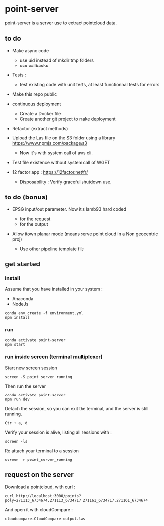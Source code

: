 # point-server
point-server is a server use to extract pointcloud data.

## to do

- Make async code
  - use uid instead of mkdir tmp folders
  - use callbacks

- Tests :
  - test existing code with unit tests, at least functionnal tests for errors

- Make this repo public

- continuous deployment
  - Create a Docker file
  - Create another git project to make deployment

- Refactor (extract methods)

- Upload the Las file on the S3 folder using a library https://www.npmjs.com/package/s3
    - Now it's with system call of aws cli.

- Test file existence without system call of WGET

- 12 factor app : https://12factor.net/fr/
  - Disposability : Verify graceful shutdown use.


## to do (bonus)

- EPSG input/out parameter. Now it's lamb93 hard coded
  - for the request
  - for the output

- Allow itown planar mode (means serve point cloud in a Non geocentric proj)
  - Use other pipeline template file


## get started


### install 

Assume that you have installed in your system :

 - Anaconda
 - NodeJs


```
conda env create -f environment.yml
npm install
```

### run

```
conda activate point-server
npm start
```


### run inside screen (terminal multiplexer)

Start new screen session

```
screen -S point_server_running

```

Then run the server
```
conda activate point-server
npm run dev
```

Detach the session, so you can exit the terminal, and the server is still running.
```
Ctr + a, d
```

Verify your session is alive, listing all sessions with :

```
screen -ls
```

Re attach your terminal to a session
```
screen -r point_server_running
```

## request on the server

Download a pointcloud, with curl : 
```
curl http://localhost:3000/points?poly=271113_6734674,271113_6734717,271161_6734717,271161_6734674
```
And open it with cloudCompare :
```
cloudcompare.CloudCompare output.las
```